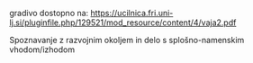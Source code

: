 gradivo dostopno na:
https://ucilnica.fri.uni-lj.si/pluginfile.php/129521/mod_resource/content/4/vaja2.pdf

Spoznavanje z razvojnim okoljem in delo s splošno-namenskim vhodom/izhodom

